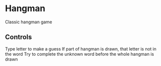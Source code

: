 # Hangman
Classic hangman game
## Controls
Type letter to make a guess
If part of hangman is drawn, that letter is not in the word
Try to complete the unknown word before the whole hangman is drawn
